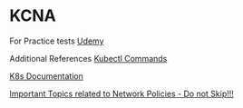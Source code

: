 
# KCNA

For Practice tests 
[Udemy](https://www.udemy.com/course/dive-into-cloud-native-containers-kubernetes-and-the-kcna/learn/lecture/42182222#overview)

Additional References
[Kubectl Commands](https://kubernetes.io/docs/reference/generated/kubectl/kubectl-commands)

[K8s Documentation](https://kubernetes.io/docs/concepts/overview/)

[Important Topics related to Network Policies - Do not Skip!!!](https://kubernetes.io/docs/concepts/services-networking/network-policies/)
